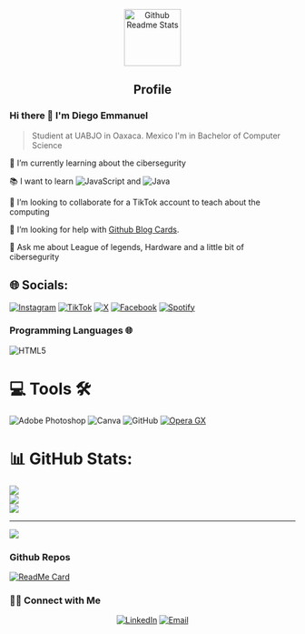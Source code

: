 <p align="center">
 <img width="100px" src="https://res.cloudinary.com/anuraghazra/image/upload/v1594908242/logo_ccswme.svg" align="center" alt="Github Readme Stats" />
 <h2 align="center">Profile</h2>
</p>

### Hi there 👋 I'm Diego Emmanuel
> Studient at UABJO in Oaxaca. Mexico
> I'm in Bachelor of Computer Science

<div>
 <p>
 
 🌱 I’m currently learning about the cibersegurity
 
 :books: I want to learn ![JavaScript](https://img.shields.io/badge/javascript-%23323330.svg?style=for-the-badge&logo=javascript&logoColor=%23F7DF1E) and ![Java](https://img.shields.io/badge/java-%23ED8B00.svg?style=for-the-badge&logo=openjdk&logoColor=white)
 
 👯 I’m looking to collaborate for a TikTok account to teach about the computing
 
 🤔 I’m looking for help with [Github Blog Cards](https://github.com/Souravdey777/Github-Cards-External-Blogs).
 
 💬 Ask me about League of legends, Hardware and a little bit of cibersegurity
</p>
</div>

## 🌐 Socials:

[![Instagram](https://img.shields.io/badge/Instagram-%23E4405F.svg?logo=Instagram&logoColor=white)](https://instagram.com/diego_cisneros825) [![TikTok](https://img.shields.io/badge/TikTok-%23000000.svg?logo=TikTok&logoColor=white)](https://tiktok.com/@diegocisneros825) [![X](https://img.shields.io/badge/X-black.svg?logo=X&logoColor=white)](https://x.com/@Diego_Cisneros5)  [![Facebook](https://img.shields.io/badge/Facebook-%231877F2.svg?logo=Facebook&logoColor=white)](https://www.facebook.com/profile.php?id=100023572563536&mibextid=ZbWKwL) [![Spotify](https://img.shields.io/badge/Spotify-1ED760?logo=spotify&logoColor=white)](https://open.spotify.com/user/pwuzb9kpi350h16wd0h1lxndv?si=pkI3JFB3TLmiGtl5yCSVyA)

### Programming Languages 🌐

![HTML5](https://img.shields.io/badge/html5-%23E34F26.svg?style=for-the-badge&logo=html5&logoColor=white)

# 💻 Tools 🛠️
![Adobe Photoshop](https://img.shields.io/badge/adobe%20photoshop-%2331A8FF.svg?style=for-the-badge&logo=adobe%20photoshop&logoColor=white) ![Canva](https://img.shields.io/badge/Canva-%2300C4CC.svg?style=for-the-badge&logo=Canva&logoColor=white)  ![GitHub](https://img.shields.io/badge/github-%23121011.svg?style=for-the-badge&logo=github&logoColor=white) [![Opera GX](https://img.shields.io/badge/Opera%20GX-EE2950?logo=operagx&logoColor=fff)](#)

# 📊 GitHub Stats:
![](https://github-readme-stats.vercel.app/api?username=Ker825&theme=dark&hide_border=false&include_all_commits=false&count_private=false)<br/>
![](https://github-readme-streak-stats.herokuapp.com/?user=Ker825&theme=dark&hide_border=false)<br/>
![](https://github-readme-stats.vercel.app/api/top-langs/?username=Ker825&theme=dark&hide_border=false&include_all_commits=false&count_private=false&layout=compact)

---
[![](https://visitcount.itsvg.in/api?id=Ker825&icon=6&color=4)](https://visitcount.itsvg.in)


### Github Repos

[![ReadMe Card](https://github-readme-stats.vercel.app/api/pin/?username=ker825&repo=Homework&show_owner=true)](https://github.com/Ker825/Homework)

<h3> 🤝🏻 Connect with Me </h3>

<p align="center">
<a href="https://www.linkedin.com/in/diego-emmanuel-cisneros-rivera-670691327/" target="_blank"><img alt="LinkedIn" src="https://img.shields.io/badge/LinkedIn-@Diego Emmanuel Cisneros Rivera-red?style=flat&logo=linkedin"></a>
<a href="mailto:cisnerosriveradiegoemmanuel@gmail.com"><img alt="Email" src="https://img.shields.io/badge/Email-cisnerosriveradiegoemmanuel@gmail.com-red?style=flat&logo=gmail"></a>
</p>
